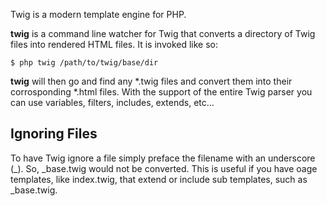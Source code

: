 Twig is a modern template engine for PHP.

**twig** is a command line watcher for Twig that converts a directory of Twig files into rendered HTML files. It is invoked like so:
    
    $ php twig /path/to/twig/base/dir

**twig** will then go and find any *.twig files and convert them into their corrosponding *.html files. With the support of the entire Twig parser you can use variables, filters, includes, extends, etc…

Ignoring Files
--------------
To have Twig ignore a file simply preface the filename with an underscore (_). So, _base.twig would not be converted. This is useful if you have oage templates, like index.twig, that extend or include sub templates, such as _base.twig.